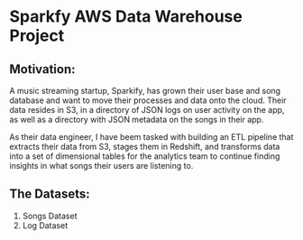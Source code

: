 # Sparkfy AWS Data Warehouse Project

## Motivation:
A music streaming startup, Sparkify, has grown their user base and song database and want to move their processes and data onto the cloud. Their data resides in S3, in a directory of JSON logs on user activity on the app, as well as a directory with JSON metadata on the songs in their app.

As their data engineer, I have beem tasked with building an ETL pipeline that extracts their data from S3, stages them in Redshift, and transforms data into a set of dimensional tables for the analytics team to continue finding insights in what songs their users are listening to.

## The Datasets:
1. Songs Dataset
2. Log Dataset